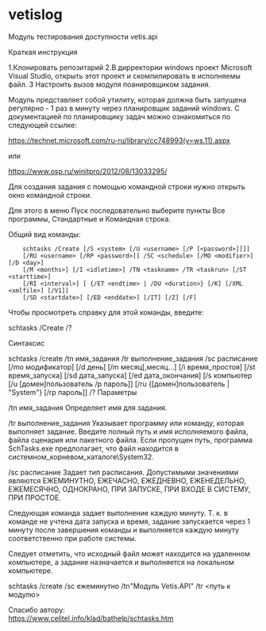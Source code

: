 # vetislog
Модуль  тестирования доступности  vetis.api 


Краткая инструкция 

1.Клонировать репозитарий 
2.В дирректории windows проект Microsoft Visual Studio, открыть  этот проект и скомпилировать в исполняемы файл.
3 Настроить вызов модуля  поанировщиком задания.


Модуль представляет собой утилиту, которая должна быть запущена
регулярно  - 1 раз в минуту  через планировщик заданий windows.
С документацией по планировщику задач можно ознакомиться 
по следующей ссылке:

https://technet.microsoft.com/ru-ru/library/cc748993(v=ws.11).aspx

или 

https://www.osp.ru/winitpro/2012/08/13033295/


Для создания задания с помощью командной строки нужно открыть  окно 
командной строки. 

Для этого в меню Пуск последовательно 
выберите пункты Все программы, Стандартные и Командная строка.

Общий вид команды:

        schtasks /Create [/S <system> [/U <username> [/P [<password>]]]]
        [/RU <username> [/RP <password>]] /SC <schedule> [/MO <modifier>] [/D <day>]
        [/M <months>] [/I <idletime>] /TN <taskname> /TR <taskrun> [/ST <starttime>]
        [/RI <interval>] [ {/ET <endtime> | /DU <duration>} [/K] [/XML <xmlfile>] [/V1]]
        [/SD <startdate>] [/ED <enddate>] [/IT] [/Z] [/F]

Чтобы просмотреть справку для этой команды, введите:

schtasks /Create /?


 Синтаксис

schtasks /create /tn имя_задания /tr выполнение_задания /sc расписание [/mo модификатор] [/d день] [/m месяц[,месяц...] [/i время_простоя] [/st время_запуска] [/sd дата_запуска] [/ed дата_окончания] [/s компьютер [/u [домен\]пользователь  /p пароль]] [/ru {[домен\]пользователь | "System"} [/rp  пароль]] /?
Параметры

/tn имя_задания
    Определяет имя для задания. 

/tr выполнение_задания
    Указывает программу или команду, которая выполняет задание. Введите полный путь и имя исполняемого файла, файла сценария или пакетного файла. Если пропущен путь, программа SchTasks.exe предполагает, что файл находится в системном_корневом_каталоге\System32. 

/sc расписание
    Задает тип расписания. Допустимыми значениями являются ЕЖЕМИНУТНО, ЕЖЕЧАСНО, ЕЖЕДНЕВНО, ЕЖЕНЕДЕЛЬНО, ЕЖЕМЕСЯЧНО, ОДНОКРАНО, ПРИ ЗАПУСКЕ, ПРИ ВХОДЕ В СИСТЕМУ, ПРИ ПРОСТОЕ.


 Следующая команда задает выполнение   каждую  минуту. 
Т. к. в команде не учтена дата запуска и время, задание запускается через 1 минуту после завершения команды
 и выполняется каждую  минуту соответственно при работе системы. 

Следует отметить, что исходный файл может
 находится на удаленном компьютере, 
а задание назначается и выполняется на локальном компьютере.




schtasks /create /sc ежеминутно  /tn"Модуль Vetis.API"  /tr  <путь к модулю>

Спасибо автору:  
https://www.celitel.info/klad/bathelp/schtasks.htm

